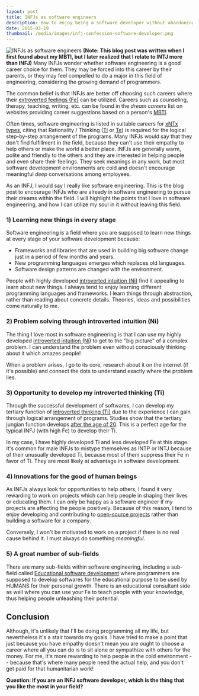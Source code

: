 ```yaml
---
layout: post
title: INFJs as software engineers 
description: How to enjoy being a software developer without abandoning yourself
date: 2015-03-19
thumbnail: /media/images/infj-confession-software-developer.png
---
```

![INFJs as software engineers]({{baseurl}}/media/images/infj-confession-software-developer.png)
**(Note: This blog post was written when I first found about my MBTI, but I later realized that I relate to INTJ more than INFJ)**
<span class="firstcharacter">M</span>any INFJs wonder whether software engineering is a good career choice for them. They may be forced into this career by their parents, or they may feel compelled to do a major in this field of engineering, considering the growing demand of programmers.

The common belief is that INFJs are better off choosing such careers where their [extroverted feelings (Fe)](http://personalitygrowth.com/extraverted-feeling-fe/) can be utilized. Careers such as counseling, therapy, teaching, writing, etc. can be found in the *dream careers* list on websites providing career suggestions based on a person's [MBTI](http://en.wikipedia.org/wiki/Myers%E2%80%93Briggs_Type_Indicator).

Often times, software engineering is listed in suitable careers for [xNTx types](http://www.quora.com/Do-most-software-engineers-have-an-INTP-personality-type), citing that Rationality / Thinking ([Ti](http://personalitygrowth.com/introverted-thinking/) or [Te](http://personalitygrowth.com/extraverted-thinking/)) is required for the logical step-by-step arrangement of the programs. Many INFJs would say that they don't find fulfillment in the field, because they can't use their empathy to help others or make the world a better place. INFJs are generally warm, polite and friendly to the others and they are interested in helping people and even share their feelings. They seek meanings in any work, but most software development environments are cold and doesn't encourage meaningful *deep* conversations among employees.

As an INFJ, I would say I really like software engineering. This is the blog post to encourage INFJs who are already in software engineering to pursue their dreams within the field. I will highlight the points that I love in software engineering, and how I can utilize my soul in it without leaving this field.

### 1) Learning new things in every stage

Software engineering is a field where you are supposed to learn new things at every stage of your software development because:

* Frameworks and libraries that are used in building big software change just in a period of few months and years.
* New programming languages emerges which replaces old languages.
* Software design patterns are changed with the environment.

People with highly developed [introverted intuition (Ni)](http://personalitygrowth.com/introverted-intuition/) find it appealing to learn about new things. I always tend to enjoy learning different programming languages and frameworks. I learn things through abstraction, rather than reading about concrete details. Theories, ideas and possibilities come naturally to me.

### 2) Problem solving through introverted intuition (Ni)

The thing I love most in software engineering is that I can use my highly developed [introverted intuition (Ni)](http://personalitygrowth.com/introverted-intuition/) to get to the "big picture" of a complex problem. I can understand the problem even without consciously thinking about it which amazes people!

When a problem arises, I go to its core, research about it on the internet (if it's possible) and connect the dots to understand exactly where the problem lies.

### 3) Opportunity to develop my introverted thinking (Ti)

Through the successful development of softwares, I can develop my tertiary function of [introverted thinking (Ti)](http://personalitygrowth.com/introverted-thinking/) due to the experience I can gain through logical arrangement of programs. Studies show that the tertiary jungian function develops [after the age of 20](http://www.personalitypage.com/development.html). This is a perfect age for the typical INFJ (with high Fe) to develop their Ti.

In my case, I have highly developed Ti and less developed Fe at this stage. It's common for male INFJs to mistype themselves as INTP or INTJ because of their unusually developed Ti, because most of them suppress their Fe in favor of Ti. They are most likely at advantage in software development.

### 4) Innovations for the good of human beings

As INFJs always look for opportunities to help others, I found it very rewarding to work on projects which can help people in shaping their lives or educating them. I can only be happy as a software engineer if my projects are affecting the people positively. Because of this reason, I tend to enjoy developing and contributing to [open-source projects](https://github.com/danyalzia) rather than building a software for a company.

Conversely, I won't be motivated to work on a project if there is no real cause behind it. I must always do something *meaningful*.

### 5) A great number of sub-fields

There are many sub-fields within software engineering, including a sub-field called [Educational software development](http://en.wikipedia.org/wiki/Educational_software) where programmers are supposed to develop softwares for the educational purpose to be used by HUMANS for their personal growth. There is an educational consultant side as well where you can use your Fe to teach people with your knowledge, thus helping people unleashing their potential.

## Conclusion

Although, it's unlikely that I'll be doing programming all my life, but nevertheless it's a stair towards my goals. I have tried to make a point that just because you have empathy doesn't mean you are ought to choose a career where all you can do is to sit alone or sympathize with others for the money. For me, it's more rewarding to help people in the cold environment -- because that's where many people need the actual help, and you don't get paid for that humanitarian work!

**Question: If you are an INFJ software developer, which is the thing that you like the most in your field?**
